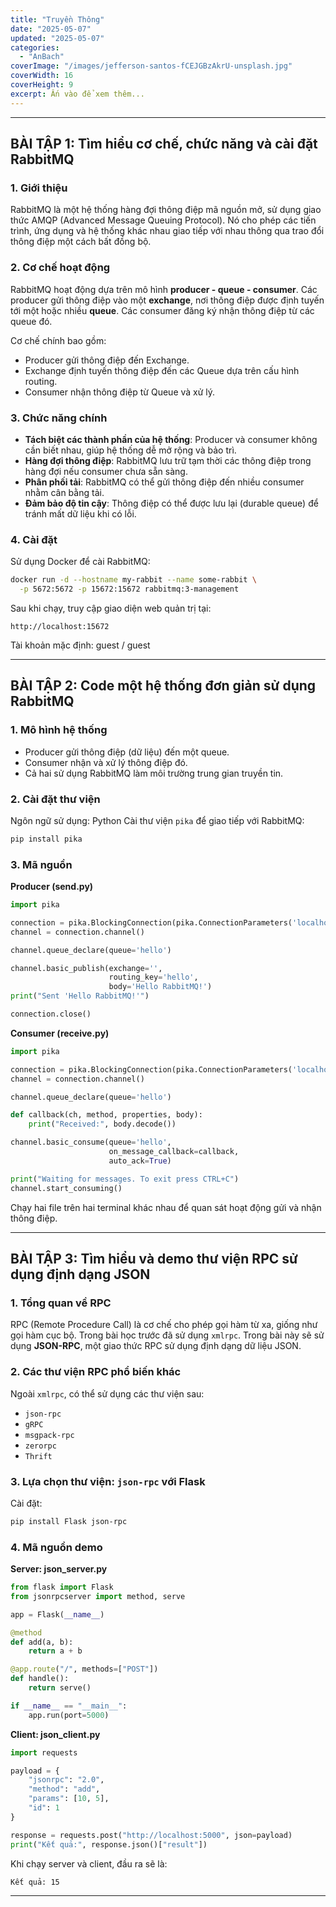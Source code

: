 ```yaml
---
title: "Truyền Thông"
date: "2025-05-07"
updated: "2025-05-07"
categories:
  - "AnBach"
coverImage: "/images/jefferson-santos-fCEJGBzAkrU-unsplash.jpg"
coverWidth: 16
coverHeight: 9
excerpt: Ấn vào để xem thêm...
---
```


---

## **BÀI TẬP 1: Tìm hiểu cơ chế, chức năng và cài đặt RabbitMQ**

### 1. Giới thiệu

RabbitMQ là một hệ thống hàng đợi thông điệp mã nguồn mở, sử dụng giao thức AMQP (Advanced Message Queuing Protocol). Nó cho phép các tiến trình, ứng dụng và hệ thống khác nhau giao tiếp với nhau thông qua trao đổi thông điệp một cách bất đồng bộ.

### 2. Cơ chế hoạt động

RabbitMQ hoạt động dựa trên mô hình **producer - queue - consumer**. Các producer gửi thông điệp vào một **exchange**, nơi thông điệp được định tuyến tới một hoặc nhiều **queue**. Các consumer đăng ký nhận thông điệp từ các queue đó.

Cơ chế chính bao gồm:

* Producer gửi thông điệp đến Exchange.
* Exchange định tuyến thông điệp đến các Queue dựa trên cấu hình routing.
* Consumer nhận thông điệp từ Queue và xử lý.

### 3. Chức năng chính

* **Tách biệt các thành phần của hệ thống**: Producer và consumer không cần biết nhau, giúp hệ thống dễ mở rộng và bảo trì.
* **Hàng đợi thông điệp**: RabbitMQ lưu trữ tạm thời các thông điệp trong hàng đợi nếu consumer chưa sẵn sàng.
* **Phân phối tải**: RabbitMQ có thể gửi thông điệp đến nhiều consumer nhằm cân bằng tải.
* **Đảm bảo độ tin cậy**: Thông điệp có thể được lưu lại (durable queue) để tránh mất dữ liệu khi có lỗi.

### 4. Cài đặt

Sử dụng Docker để cài RabbitMQ:

```bash
docker run -d --hostname my-rabbit --name some-rabbit \
  -p 5672:5672 -p 15672:15672 rabbitmq:3-management
```

Sau khi chạy, truy cập giao diện web quản trị tại:

```
http://localhost:15672
```

Tài khoản mặc định: guest / guest


---

## **BÀI TẬP 2: Code một hệ thống đơn giản sử dụng RabbitMQ**

### 1. Mô hình hệ thống

* Producer gửi thông điệp (dữ liệu) đến một queue.
* Consumer nhận và xử lý thông điệp đó.
* Cả hai sử dụng RabbitMQ làm môi trường trung gian truyền tin.

### 2. Cài đặt thư viện

Ngôn ngữ sử dụng: Python
Cài thư viện `pika` để giao tiếp với RabbitMQ:

```bash
pip install pika
```

### 3. Mã nguồn

**Producer (send.py)**

```python
import pika

connection = pika.BlockingConnection(pika.ConnectionParameters('localhost'))
channel = connection.channel()

channel.queue_declare(queue='hello')

channel.basic_publish(exchange='',
                      routing_key='hello',
                      body='Hello RabbitMQ!')
print("Sent 'Hello RabbitMQ!'")

connection.close()
```

**Consumer (receive.py)**

```python
import pika

connection = pika.BlockingConnection(pika.ConnectionParameters('localhost'))
channel = connection.channel()

channel.queue_declare(queue='hello')

def callback(ch, method, properties, body):
    print("Received:", body.decode())

channel.basic_consume(queue='hello',
                      on_message_callback=callback,
                      auto_ack=True)

print("Waiting for messages. To exit press CTRL+C")
channel.start_consuming()
```

Chạy hai file trên hai terminal khác nhau để quan sát hoạt động gửi và nhận thông điệp.

---

## **BÀI TẬP 3: Tìm hiểu và demo thư viện RPC sử dụng định dạng JSON**

### 1. Tổng quan về RPC

RPC (Remote Procedure Call) là cơ chế cho phép gọi hàm từ xa, giống như gọi hàm cục bộ. Trong bài học trước đã sử dụng `xmlrpc`. Trong bài này sẽ sử dụng **JSON-RPC**, một giao thức RPC sử dụng định dạng dữ liệu JSON.

### 2. Các thư viện RPC phổ biến khác

Ngoài `xmlrpc`, có thể sử dụng các thư viện sau:

* `json-rpc`
* `gRPC`
* `msgpack-rpc`
* `zerorpc`
* `Thrift`

### 3. Lựa chọn thư viện: `json-rpc` với Flask

Cài đặt:

```bash
pip install Flask json-rpc
```

### 4. Mã nguồn demo

**Server: json\_server.py**

```python
from flask import Flask
from jsonrpcserver import method, serve

app = Flask(__name__)

@method
def add(a, b):
    return a + b

@app.route("/", methods=["POST"])
def handle():
    return serve()

if __name__ == "__main__":
    app.run(port=5000)
```

**Client: json\_client.py**

```python
import requests

payload = {
    "jsonrpc": "2.0",
    "method": "add",
    "params": [10, 5],
    "id": 1
}

response = requests.post("http://localhost:5000", json=payload)
print("Kết quả:", response.json()["result"])
```

Khi chạy server và client, đầu ra sẽ là:

```
Kết quả: 15
```


---

